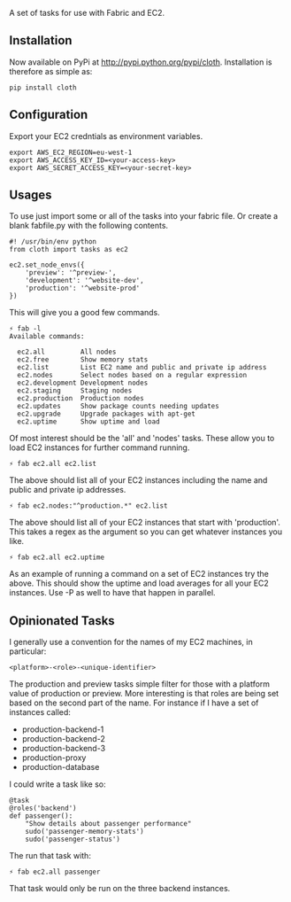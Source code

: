 A set of tasks for use with Fabric and EC2.

## Installation

Now available on PyPi at http://pypi.python.org/pypi/cloth. Installation is therefore as simple as:

    pip install cloth

## Configuration

Export your EC2 credntials as environment variables.

    export AWS_EC2_REGION=eu-west-1
    export AWS_ACCESS_KEY_ID=<your-access-key>
    export AWS_SECRET_ACCESS_KEY=<your-secret-key>

## Usages

To use just import some or all of the tasks into your fabric file. Or
create a blank fabfile.py with the following contents.

    #! /usr/bin/env python
    from cloth import tasks as ec2

    ec2.set_node_envs({
        'preview': '^preview-',
        'development': '^website-dev',
        'production': '^website-prod'
    })

This will give you a good few commands.

    ⚡ fab -l
    Available commands:

      ec2.all         All nodes
      ec2.free        Show memory stats
      ec2.list        List EC2 name and public and private ip address
      ec2.nodes       Select nodes based on a regular expression
      ec2.development Development nodes
      ec2.staging     Staging nodes
      ec2.production  Production nodes
      ec2.updates     Show package counts needing updates
      ec2.upgrade     Upgrade packages with apt-get
      ec2.uptime      Show uptime and load

Of most interest should be the 'all' and 'nodes' tasks. These allow you
to load EC2 instances for further command running.

    ⚡ fab ec2.all ec2.list

The above should list all of your EC2 instances including the name and
public and private ip addresses.

    ⚡ fab ec2.nodes:"^production.*" ec2.list

The above should list all of your EC2 instances that start with
'production'. This takes a regex as the argument so you can get whatever
instances you like.


    ⚡ fab ec2.all ec2.uptime

As an example of running a command on a set of EC2 instances try the
above. This should show the uptime and load averages for all your EC2
instances. Use -P as well to have that happen in parallel.


## Opinionated Tasks

I generally use a convention for the names of my EC2 machines, in
particular:

    <platform>-<role>-<unique-identifier>

The production and preview tasks simple filter for those with a platform
value of production or preview. More interesting is that roles are being
set based on the second part of the name. For instance if I have a set
of instances called:

* production-backend-1
* production-backend-2
* production-backend-3
* production-proxy
* production-database

I could write a task like so:

    @task
    @roles('backend')
    def passenger():
        "Show details about passenger performance"
        sudo('passenger-memory-stats')
        sudo('passenger-status')

The run that task with:

    ⚡ fab ec2.all passenger

That task would only be run on the three backend instances.


